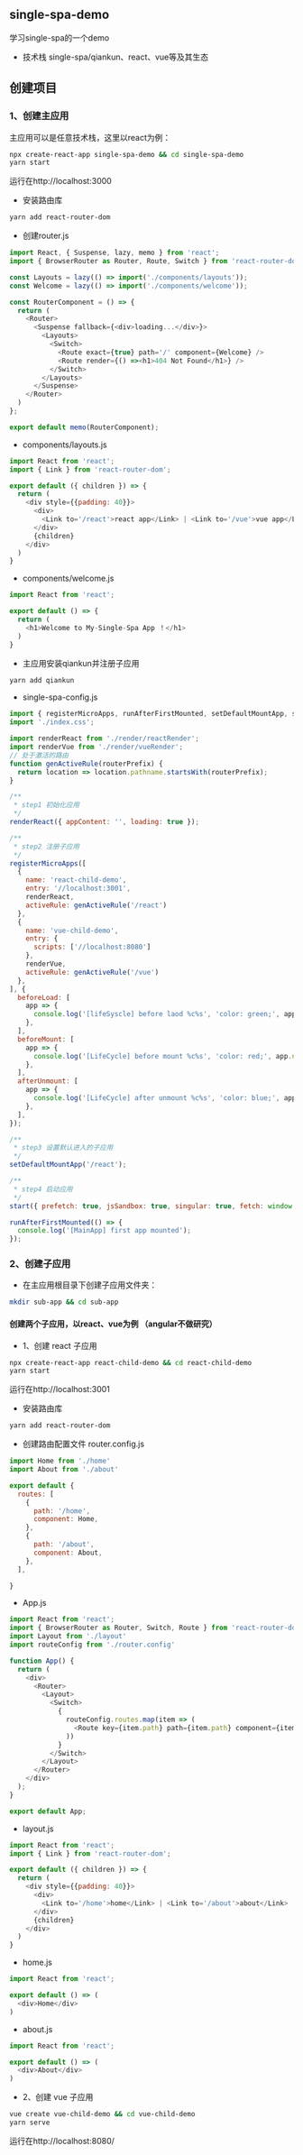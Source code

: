 ## single-spa-demo
学习single-spa的一个demo
* 技术栈
single-spa/qiankun、react、vue等及其生态

## 创建项目

### 1、创建主应用 
主应用可以是任意技术栈，这里以react为例：

```bash
npx create-react-app single-spa-demo && cd single-spa-demo
yarn start
```
运行在http://localhost:3000

* 安装路由库
```bash
yarn add react-router-dom
```
* 创建router.js
```javascript
import React, { Suspense, lazy, memo } from 'react';
import { BrowserRouter as Router, Route, Switch } from 'react-router-dom';

const Layouts = lazy(() => import('./components/layouts'));
const Welcome = lazy(() => import('./components/welcome'));

const RouterComponent = () => {
  return (
    <Router>
      <Suspense fallback={<div>loading...</div>}>
        <Layouts>
          <Switch>
            <Route exact={true} path='/' component={Welcome} />
            <Route render={() =><h1>404 Not Found</h1>} />
          </Switch>
        </Layouts>
      </Suspense>
    </Router>
  )
};

export default memo(RouterComponent);
```
* components/layouts.js
```javascript
import React from 'react';
import { Link } from 'react-router-dom';

export default ({ children }) => {
  return (
    <div style={{padding: 40}}>
      <div>
        <Link to='/react'>react app</Link> | <Link to='/vue'>vue app</Link>
      </div>
      {children}
    </div>
  )
}
```
* components/welcome.js
```javascript
import React from 'react';

export default () => {
  return (
    <h1>Welcome to My-Single-Spa App ！</h1>
  )
}
```
* 主应用安装qiankun并注册子应用
```bash
yarn add qiankun
```
* single-spa-config.js

```javascript
import { registerMicroApps, runAfterFirstMounted, setDefaultMountApp, start } from 'qiankun';
import './index.css';

import renderReact from './render/reactRender';
import renderVue from './render/vueRender';
// 处于激活的路由
function genActiveRule(routerPrefix) {
  return location => location.pathname.startsWith(routerPrefix);
}

/**
 * step1 初始化应用
 */
renderReact({ appContent: '', loading: true });

/**
 * step2 注册子应用
 */
registerMicroApps([
  { 
    name: 'react-child-demo', 
    entry: '//localhost:3001', 
    renderReact, 
    activeRule: genActiveRule('/react') 
  },
  { 
    name: 'vue-child-demo', 
    entry: { 
      scripts: ['//localhost:8080']
    }, 
    renderVue, 
    activeRule: genActiveRule('/vue') 
  },
], {
  beforeLoad: [
    app => {
      console.log('[lifeSyscle] before laod %c%s', 'color: green;', app.name)
    },
  ],
  beforeMount: [
    app => {
      console.log('[LifeCycle] before mount %c%s', 'color: red;', app.name);
    },
  ],
  afterUnmount: [
    app => {
      console.log('[LifeCycle] after unmount %c%s', 'color: blue;', app.name);
    },
  ],
});

/**
 * step3 设置默认进入的子应用
 */
setDefaultMountApp('/react');

/**
 * step4 启动应用
 */
start({ prefetch: true, jsSandbox: true, singular: true, fetch: window.fetch });

runAfterFirstMounted(() => {
  console.log('[MainApp] first app mounted');
});

```
### 2、创建子应用
* 在主应用根目录下创建子应用文件夹：
```bash
mkdir sub-app && cd sub-app
```
#### 创建两个子应用，以react、vue为例 （angular不做研究）
* 1、创建 react 子应用
```bash
npx create-react-app react-child-demo && cd react-child-demo
yarn start
```
运行在http://localhost:3001
* 安装路由库
```bash
yarn add react-router-dom
```
* 创建路由配置文件 router.config.js
```javascript
import Home from './home'
import About from './about'

export default {
  routes: [
    {
      path: '/home',
      component: Home,
    },
    {
      path: '/about',
      component: About,
    },
  ],

}
```
* App.js
```javascript
import React from 'react';
import { BrowserRouter as Router, Switch, Route } from 'react-router-dom';
import Layout from './layout'
import routeConfig from './router.config'

function App() {
  return (
    <div>
      <Router>
        <Layout>
          <Switch>
            {
              routeConfig.routes.map(item => (
                <Route key={item.path} path={item.path} component={item.component} />
              ))
            }
          </Switch>
        </Layout>
      </Router>
    </div>
  );
}

export default App;

```
* layout.js
```javascript
import React from 'react';
import { Link } from 'react-router-dom';

export default ({ children }) => {
  return (
    <div style={{padding: 40}}>
      <div>
        <Link to='/home'>home</Link> | <Link to='/about'>about</Link>
      </div>
      {children}
    </div>
  )
}
```
* home.js
```javascript
import React from 'react';

export default () => (
  <div>Home</div>
)
```
* about.js
```javascript
import React from 'react';

export default () => (
  <div>About</div>
)
```
* 2、创建 vue 子应用
```bash
vue create vue-child-demo && cd vue-child-demo
yarn serve
```
运行在http://localhost:8080/

